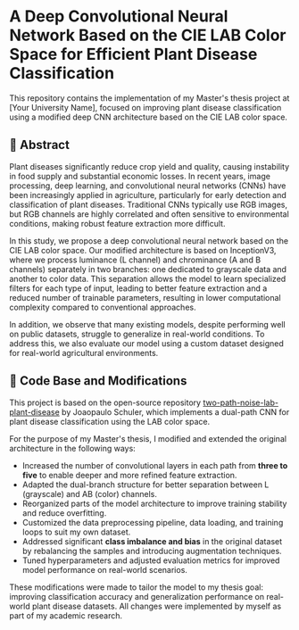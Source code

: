 # A Deep Convolutional Neural Network Based on the CIE LAB Color Space for Efficient Plant Disease Classification

This repository contains the implementation of my Master's thesis project at [Your University Name], focused on improving plant disease classification using a modified deep CNN architecture based on the CIE LAB color space.

## 🌿 Abstract

Plant diseases significantly reduce crop yield and quality, causing instability in food supply and substantial economic losses. In recent years, image processing, deep learning, and convolutional neural networks (CNNs) have been increasingly applied in agriculture, particularly for early detection and classification of plant diseases. Traditional CNNs typically use RGB images, but RGB channels are highly correlated and often sensitive to environmental conditions, making robust feature extraction more difficult.

In this study, we propose a deep convolutional neural network based on the CIE LAB color space. Our modified architecture is based on InceptionV3, where we process luminance (L channel) and chrominance (A and B channels) separately in two branches: one dedicated to grayscale data and another to color data. This separation allows the model to learn specialized filters for each type of input, leading to better feature extraction and a reduced number of trainable parameters, resulting in lower computational complexity compared to conventional approaches.

In addition, we observe that many existing models, despite performing well on public datasets, struggle to generalize in real-world conditions. To address this, we also evaluate our model using a custom dataset designed for real-world agricultural environments.

## 🔧 Code Base and Modifications

This project is based on the open-source repository [two-path-noise-lab-plant-disease](https://github.com/joaopauloschuler/two-path-noise-lab-plant-disease) by Joaopaulo Schuler, which implements a dual-path CNN for plant disease classification using the LAB color space.

For the purpose of my Master's thesis, I modified and extended the original architecture in the following ways:

- Increased the number of convolutional layers in each path from **three to five** to enable deeper and more refined feature extraction.
- Adapted the dual-branch structure for better separation between L (grayscale) and AB (color) channels.
- Reorganized parts of the model architecture to improve training stability and reduce overfitting.
- Customized the data preprocessing pipeline, data loading, and training loops to suit my own dataset.
- Addressed significant **class imbalance and bias** in the original dataset by rebalancing the samples and introducing augmentation techniques.
- Tuned hyperparameters and adjusted evaluation metrics for improved model performance on real-world scenarios.

These modifications were made to tailor the model to my thesis goal: improving classification accuracy and generalization performance on real-world plant disease datasets. All changes were implemented by myself as part of my academic research.

